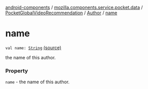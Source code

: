 [android-components](../../../index.md) / [mozilla.components.service.pocket.data](../../index.md) / [PocketGlobalVideoRecommendation](../index.md) / [Author](index.md) / [name](./name.md)

# name

`val name: `[`String`](https://kotlinlang.org/api/latest/jvm/stdlib/kotlin/-string/index.html) [(source)](https://github.com/mozilla-mobile/android-components/blob/master/components/service/pocket/src/main/java/mozilla/components/service/pocket/data/PocketGlobalVideoRecommendation.kt#L45)

the name of this author.

### Property

`name` - the name of this author.